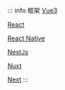 ::: info 框架
[Vue3](/vue3/get-component-instance-in-setup)

[React](/react/create)

[React Native](/react-native/styleSheet)

[NestJs](/nest/nest-basic)

[Nuxt](/nuxt/nuxt-config)

[Next](/next/next-layout)
:::
